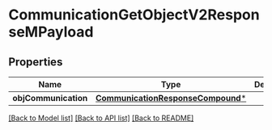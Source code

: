 # CommunicationGetObjectV2ResponseMPayload

## Properties
Name | Type | Description | Notes
------------ | ------------- | ------------- | -------------
**objCommunication** | [**CommunicationResponseCompound***](CommunicationResponseCompound.md) |  | 

[[Back to Model list]](../README.md#documentation-for-models) [[Back to API list]](../README.md#documentation-for-api-endpoints) [[Back to README]](../README.md)


